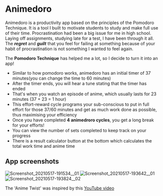 # Animedoro

Animedoro is a productivity app based on the principles of the Pomodoro Technique. It is a tool I built to motivate students to study and make full use of their time. 
Procrastination had been a big issue for me in high school. Laying off assignments, studying late for a test, I have been through it all. The _**regret**_ and _**guilt**_ that you feel for failing at something because of your habit of procrastination is not something I wanted to feel again.

The **Pomodoro Technique** has helped me a lot, so I decide to turn it into an app! 

* Similar to how pomodoro works, animedoro has an initial timer of 37 minutes(you can change the time to 60 minutes) 
* After the timer ends, you will hear a tune stating that the timer has ended
* That's when you watch an episode of anime, which usually lasts for 23 minutes (37 + 23 = 1 hour)
* This effort-reward cycle programs your sub-conscious to put in full effort for those 37/60 minutes and get as much work done as possible, thus maximising your efficiency
* Once you have completed **4 animedroro cycles**, you get a long break for your efforts!
* You can view the number of sets completed to keep track on your progress
* There is a result calculator button at the bottom which calculates the total work time and anime time 

## App screenshots

![Screenshot_20210517-191534__01](https://user-images.githubusercontent.com/71526713/123509435-2b4dfd00-d693-11eb-90e9-93da4283ed2c.jpg)
![Screenshot_20210517-193642__01](https://user-images.githubusercontent.com/71526713/123509482-694b2100-d693-11eb-978d-db26f1dc3e0a.jpg)
![Screenshot_20210517-193824__02](https://user-images.githubusercontent.com/71526713/123509490-6f410200-d693-11eb-84c2-c8458546aa8d.jpg)

The 'Anime Twist' was inspired by this [YouTube video](https://www.youtube.com/watch?v=bUjGZJIgse0)
